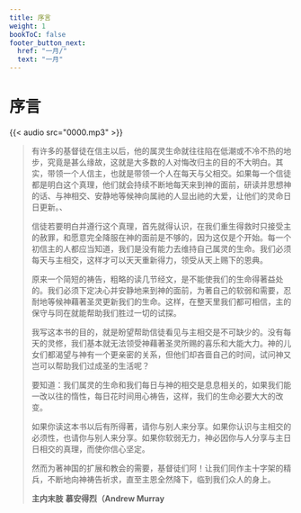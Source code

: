 ```yaml
---
title: 序言
weight: 1
bookToC: false
footer_button_next:
  href: "一月/"
  text: "一月"
---
```


# 序言

{{< audio src="0000.mp3" >}}

> 有许多的基督徒在信主以后，他的属灵生命就往往陷在低潮或不冷不热的地步，究竟是甚么缘故，这就是大多数的人对悔改归主的目的不大明白。其实，带领一个人信主，也就是带领一个人在每天与父相交。如果每一个信徒都是明白这个真理，他们就会持续不断地每天来到神的面前，研读并思想神的话、与神相交、安静地等候神向属祂的人显出祂的大爱，让他们的灵命日日更新。、
>
> 信徒若要明白并遵行这个真理，首先就得认识，在我们重生得救时只接受主的赦罪，和愿意完全降服在神的面前是不够的，因为这仅是个开始。每一个初信主的人都应当知道，我们是没有能力去维持自己属灵的生命。我们必须每天与主相交，这样才可以天天重新得力，领受从天上赐下的恩典。
>
> 原来一个简短的祷告，粗略的读几节经文，是不能使我们的生命得著益处的。我们必须下定决心并安静地来到神的面前，为著自己的软弱和需要，忍耐地等候神藉著圣灵更新我们的生命。这样，在整天里我们都可相信，主的保守与同在就能帮助我们胜过一切的试探。
>
> 我写这本书的目的，就是盼望帮助信徒看见与主相交是不可缺少的。没有每天的灵修，我们基本就无法领受神藉著圣灵所赐的喜乐和大能大力。神的儿女们都渴望与神有一个更亲密的关系，但他们却吝啬自己的时间，试问神又岂可以帮助我们过成圣的生活呢？
>
> 要知道：我们属灵的生命和我们每日与神的相交是息息相关的，如果我们能一改以往的惰性，每日花时间用心祷告，这样，我们的生命必要大大的改变。
>
> 如果你读这本书以后有所得著，请你与别人来分享。如果你认识与主相交的必须性，也请你与别人来分享。如果你软弱无力，神必因你与人分享与主日日相交的真理，而使你信心坚定。
>
> 然而为著神国的扩展和教会的需要，基督徒们阿！让我们同作主十字架的精兵，不断地向神祷告祈求，直至主恩全然降下，临到我们众人的身上。
>
> **主内末肢** **慕安得烈（Andrew Murray**
